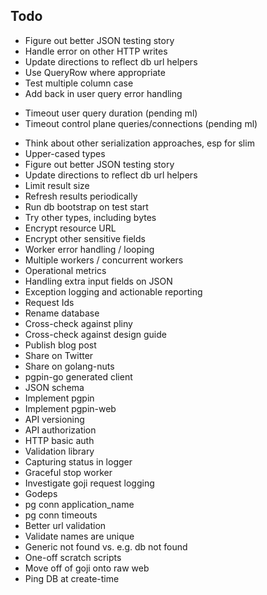 ## Todo

* Figure out better JSON testing story
* Handle error on other HTTP writes
* Update directions to reflect db url helpers
* Use QueryRow where appropriate
* Test multiple column case
* Add back in user query error handling
- Timeout user query duration (pending ml)
- Timeout control plane queries/connections (pending ml)
* Think about other serialization approaches, esp for slim
* Upper-cased types
* Figure out better JSON testing story
* Update directions to reflect db url helpers
* Limit result size
* Refresh results periodically
* Run db bootstrap on test start
* Try other types, including bytes
* Encrypt resource URL
* Encrypt other sensitive fields
* Worker error handling / looping
* Multiple workers / concurrent workers
* Operational metrics
* Handling extra input fields on JSON
* Exception logging and actionable reporting
* Request Ids
* Rename database
* Cross-check against pliny
* Cross-check against design guide
* Publish blog post
* Share on Twitter
* Share on golang-nuts
* pgpin-go generated client
* JSON schema
* Implement pgpin
* Implement pgpin-web
* API versioning
* API authorization
* HTTP basic auth
* Validation library
* Capturing status in logger
* Graceful stop worker
* Investigate goji request logging
* Godeps 
* pg conn application_name
* pg conn timeouts
* Better url validation
* Validate names are unique
* Generic not found vs. e.g. db not found
* One-off scratch scripts
* Move off of goji onto raw web
* Ping DB at create-time
